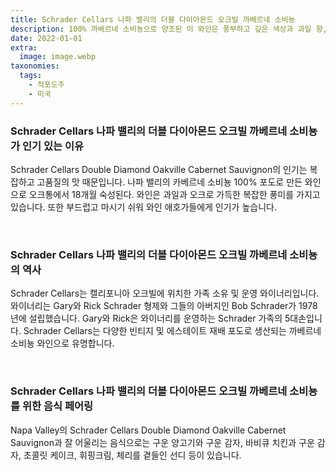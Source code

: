 ```yaml
---
title: Schrader Cellars 나파 밸리의 더블 다이아몬드 오크빌 까베르네 소비뇽
description: 100% 까베르네 소비뇽으로 양조된 이 와인은 풍부하고 깊은 색상과 과일 향, 꽃 향이 있습니다. 약간 달콤한 맛과 길고 여운이 있는 이 와인은 특별한 경우에 적합합니다.
date: 2022-01-01
extra:
  image: image.webp
taxonomies:
  tags: 
    - 적포도주
    - 미국
---
```



### Schrader Cellars 나파 밸리의 더블 다이아몬드 오크빌 까베르네 소비뇽 가 인기 있는 이유

Schrader Cellars Double Diamond Oakville Cabernet Sauvignon의 인기는 복잡하고 고품질의 맛 때문입니다. 나파 밸리의 카베르네 소비뇽 100% 포도로 만든 와인으로 오크통에서 18개월 숙성된다. 와인은 과일과 오크로 가득한 복잡한 풍미를 가지고 있습니다. 또한 부드럽고 마시기 쉬워 와인 애호가들에게 인기가 높습니다.

&nbsp;  

### Schrader Cellars 나파 밸리의 더블 다이아몬드 오크빌 까베르네 소비뇽 의 역사

Schrader Cellars는 캘리포니아 오크빌에 위치한 가족 소유 및 운영 와이너리입니다. 와이너리는 Gary와 Rick Schrader 형제와 그들의 아버지인 Bob Schrader가 1978년에 설립했습니다. Gary와 Rick은 와이너리를 운영하는 Schrader 가족의 5대손입니다. Schrader Cellars는 다양한 빈티지 및 에스테이트 재배 포도로 생산되는 까베르네 소비뇽 와인으로 유명합니다.

&nbsp;  

### Schrader Cellars 나파 밸리의 더블 다이아몬드 오크빌 까베르네 소비뇽 를 위한 음식 페어링

Napa Valley의 Schrader Cellars Double Diamond Oakville Cabernet Sauvignon과 잘 어울리는 음식으로는 구운 양고기와 구운 감자, 바비큐 치킨과 구운 감자, 초콜릿 케이크, 휘핑크림, 체리를 곁들인 선디 등이 있습니다.

&nbsp;  
